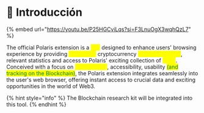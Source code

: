 # 📌 Introducción

{% embed url="https://youtu.be/P25HGCviLqs?si=F3LnuOgX3wqhQzL7" %}

The official Polaris extension is a <mark style="color:yellow;">tool</mark> designed to enhance users' browsing experience by providing <mark style="color:yellow;">up-to-date</mark> cryptocurrency <mark style="color:yellow;">price information</mark>, relevant statistics and access to Polaris' exciting collection of <mark style="color:yellow;">NFTs</mark>. Conceived with a focus on <mark style="color:yellow;">convenience</mark>, accessibility, usability <mark style="color:green;">(and tracking on the Blockchain)</mark>, the Polaris extension integrates seamlessly into the user's web browser, offering instant access to crucial data and exciting opportunities in the world of Web3.

{% hint style="info" %}
The Blockchain research kit will be integrated into this tool.
{% endhint %}

